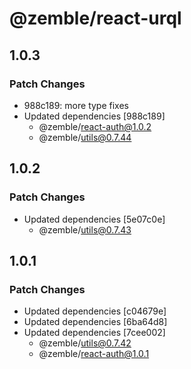 # @zemble/react-urql

## 1.0.3

### Patch Changes

- 988c189: more type fixes
- Updated dependencies [988c189]
  - @zemble/react-auth@1.0.2
  - @zemble/utils@0.7.44

## 1.0.2

### Patch Changes

- Updated dependencies [5e07c0e]
  - @zemble/utils@0.7.43

## 1.0.1

### Patch Changes

- Updated dependencies [c04679e]
- Updated dependencies [6ba64d8]
- Updated dependencies [7cee002]
  - @zemble/utils@0.7.42
  - @zemble/react-auth@1.0.1
